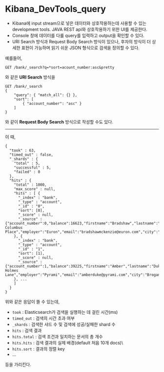 # Kibana_DevTools_query
* Kibana에 input stream으로 넣은 데이터와 상호작용하는데 사용할 수 있는 development tools. JAVA REST api와 상호작용하기 위한 UI를 제공한다.
* Console 창에 데이터를 다룰 query를 입력하고 output을 확인할 수 있다.
* URI Search 방식과 Request Body Search 방식이 있으나, 후자의 방식이 더 상세한 표현이 가능하며 읽기 쉬운 JSON 형식으로 검색을 정의할 수 있다.

예를들어,
```
GET /bank/_search?q=*sort=acount_number:asc&pretty
```
와 같은 **URI Search** 방식을
```
GET /bank/_search
{
	"query": { "match_all": {} },
    "sort": [
    	{ "account_number": "asc" }
    ]
}
```
와 같이 **Request Body Search** 방식으로 작성할 수도 있다.
_ _ _

이 때,
```
{
  "took" : 63,
  "timed_out" : false,
  "_shards" : {
    "total" : 5,
    "successful" : 5,
    "failed" : 0
  },
  "hits" : {
    "total" : 1000,
    "max_score" : null,
    "hits" : [ {
      "_index" : "bank",
      "_type" : "account",
      "_id" : "0",
      "sort": [0],
      "_score" : null,
      "_source" : {"account_number":0,"balance":16623,"firstname":"Bradshaw","lastname":"Mckenzie","age":29,"gender":"F","address":"244 Columbus Place","employer":"Euron","email":"bradshawmckenzie@euron.com","city":"Hobucken","state":"CO"}
    }, {
      "_index" : "bank",
      "_type" : "account",
      "_id" : "1",
      "sort": [1],
      "_score" : null,
      "_source" : {"account_number":1,"balance":39225,"firstname":"Amber","lastname":"Duke","age":32,"gender":"M","address":"880 Holmes Lane","employer":"Pyrami","email":"amberduke@pyrami.com","city":"Brogan","state":"IL"}
    }, ...
    ]
  }
}
```
위와 같은 응답이 뜰 수 있는데,

* `took` : Elasticsearch가 검색을 실행하는 데 걸린 시간(ms)
* `timed_out` : 검색의 시간 초과 여부
* `_shards` : 검색한 샤드 수 및 검색에 성공/실패한 shard 수
* `hits` : 검색 결과
* `hits.total` : 검색 조건과 일치하는 문서의 총 개수
* `hits.hits` : 검색 결과의 실제 배경(default 처음 10개 docs)\
* `hits.sort` : 결과의 정렬 key
* ...

등을 가리킨다.